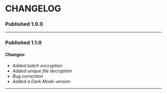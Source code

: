 # CHANGELOG  

### Published 1.0.0  
---
### Published 1.1.0  
#### Changes:  
* *Added batch encryption*
* *Added unique file decryption*
* *Bug correction*
* *Added a Dark Mode version*  
---
